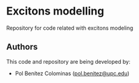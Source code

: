 # Excitons modelling
Repository for code related with excitons modeling


## Authors

This code and repository are being developed by:
- Pol Benítez Colominas (pol.benitez@upc.edu)
